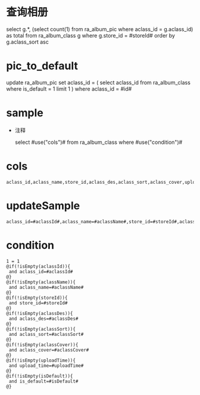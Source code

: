 查询相册
===
select g.*, 
    (select count(1) from ra_album_pic where aclass_id = g.aclass_id) as total
from ra_album_class g
where g.store_id = #storeId#
order by g.aclass_sort asc


pic_to_default
===
update ra_album_pic
set aclass_id = (
select aclass_id from ra_album_class where is_default = 1 limit 1
) where aclass_id = #id#

sample
===
* 注释

	select #use("cols")# from ra_album_class  where  #use("condition")#

cols
===
	aclass_id,aclass_name,store_id,aclass_des,aclass_sort,aclass_cover,upload_time,is_default

updateSample
===
	
	aclass_id=#aclassId#,aclass_name=#aclassName#,store_id=#storeId#,aclass_des=#aclassDes#,aclass_sort=#aclassSort#,aclass_cover=#aclassCover#,upload_time=#uploadTime#,is_default=#isDefault#

condition
===

	1 = 1  
	@if(!isEmpty(aclassId)){
	 and aclass_id=#aclassId#
	@}
	@if(!isEmpty(aclassName)){
	 and aclass_name=#aclassName#
	@}
	@if(!isEmpty(storeId)){
	 and store_id=#storeId#
	@}
	@if(!isEmpty(aclassDes)){
	 and aclass_des=#aclassDes#
	@}
	@if(!isEmpty(aclassSort)){
	 and aclass_sort=#aclassSort#
	@}
	@if(!isEmpty(aclassCover)){
	 and aclass_cover=#aclassCover#
	@}
	@if(!isEmpty(uploadTime)){
	 and upload_time=#uploadTime#
	@}
	@if(!isEmpty(isDefault)){
	 and is_default=#isDefault#
	@}
	
	